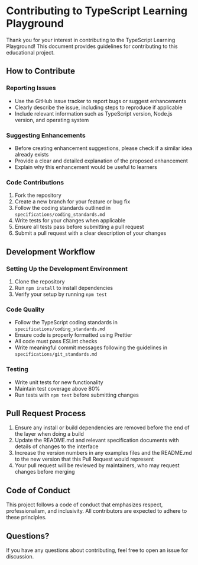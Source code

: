 # Contributing to TypeScript Learning Playground

Thank you for your interest in contributing to the TypeScript Learning Playground! This document provides guidelines for contributing to this educational project.

## How to Contribute

### Reporting Issues
- Use the GitHub issue tracker to report bugs or suggest enhancements
- Clearly describe the issue, including steps to reproduce if applicable
- Include relevant information such as TypeScript version, Node.js version, and operating system

### Suggesting Enhancements
- Before creating enhancement suggestions, please check if a similar idea already exists
- Provide a clear and detailed explanation of the proposed enhancement
- Explain why this enhancement would be useful to learners

### Code Contributions
1. Fork the repository
2. Create a new branch for your feature or bug fix
3. Follow the coding standards outlined in `specifications/coding_standards.md`
4. Write tests for your changes when applicable
5. Ensure all tests pass before submitting a pull request
6. Submit a pull request with a clear description of your changes

## Development Workflow

### Setting Up the Development Environment
1. Clone the repository
2. Run `npm install` to install dependencies
3. Verify your setup by running `npm test`

### Code Quality
- Follow the TypeScript coding standards in `specifications/coding_standards.md`
- Ensure code is properly formatted using Prettier
- All code must pass ESLint checks
- Write meaningful commit messages following the guidelines in `specifications/git_standards.md`

### Testing
- Write unit tests for new functionality
- Maintain test coverage above 80%
- Run tests with `npm test` before submitting changes

## Pull Request Process

1. Ensure any install or build dependencies are removed before the end of the layer when doing a build
2. Update the README.md and relevant specification documents with details of changes to the interface
3. Increase the version numbers in any examples files and the README.md to the new version that this Pull Request would represent
4. Your pull request will be reviewed by maintainers, who may request changes before merging

## Code of Conduct

This project follows a code of conduct that emphasizes respect, professionalism, and inclusivity. All contributors are expected to adhere to these principles.

## Questions?

If you have any questions about contributing, feel free to open an issue for discussion.